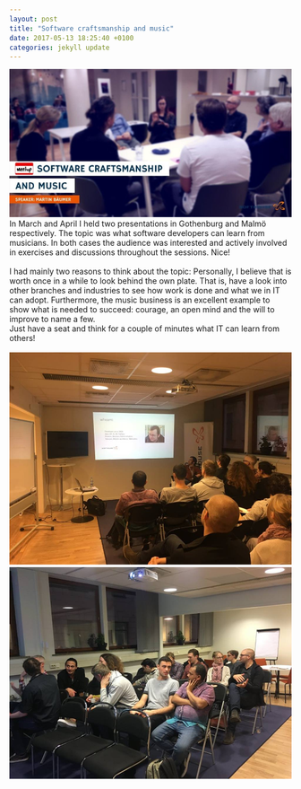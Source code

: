 ```yaml
---
layout: post
title: "Software craftsmanship and music"
date: 2017-05-13 18:25:40 +0100
categories: jekyll update
---
```

![](/assets/craft/cover.png)
<br/>
In March and April I held two presentations in Gothenburg and Malmö respectively. The topic was what software developers can learn from musicians.
In both cases the audience was interested and actively involved in exercises and discussions throughout the sessions. Nice!
<br/>
<br/>
I had mainly two reasons to think about the topic: Personally, I believe that is worth once in a while to look behind the own plate. That is, have a 
look into other branches and industries to see how work is done and what we in IT can adopt.
Furthermore, the music business is an excellent example to show what is needed to succeed: courage, an open mind and the will to improve to name a few.
<br/>
Just have a seat and think for a couple of minutes what IT can learn from others!
<br/>
<br/>
![](/assets/craft/presentation.png)
<br/>
![](/assets/craft/discussion.png)

